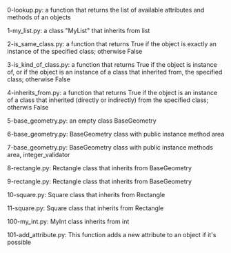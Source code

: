 0-lookup.py: a function that returns the list of available attributes and methods of an objects

1-my_list.py: a class "MyList" that inherits from list

2-is_same_class.py: a function that returns True if the object is exactly an instance of the specified class;
otherwise False

3-is_kind_of_class.py: a function that returns True if the object is instance of, or if the object is an instance of a class that inherited from, the specified class; otherwise False

4-inherits_from.py: a function that returns True if the object is an instance of a class that inherited (directly or indirectly) from the specified class; otherwis False

5-base_geometry.py: an empty class BaseGeometry

6-base_geometry.py: BaseGeometry class with public instance method area

7-base_geometry.py:  BaseGeometry class with public instance methods area, integer_validator

8-rectangle.py: Rectangle class that inherits from BaseGeometry

9-rectangle.py: Rectangle class that inherits from BaseGeometry

10-square.py: Square class that inherits from Rectangle

11-square.py: Square class that inherits from Rectangle

100-my_int.py: MyInt class inherits from int

101-add_attribute.py: This function adds a new attribute to an object if it's possible
